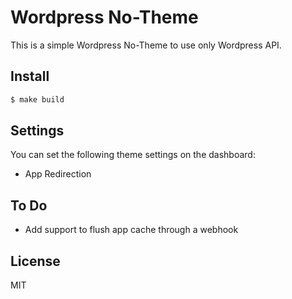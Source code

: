 Wordpress No-Theme
===============

This is a simple Wordpress No-Theme to use only Wordpress API.

## Install

```bash
$ make build
```

## Settings

You can set the following theme settings on the dashboard:

* App Redirection

## To Do

* Add support to flush app cache through a webhook

## License

MIT
